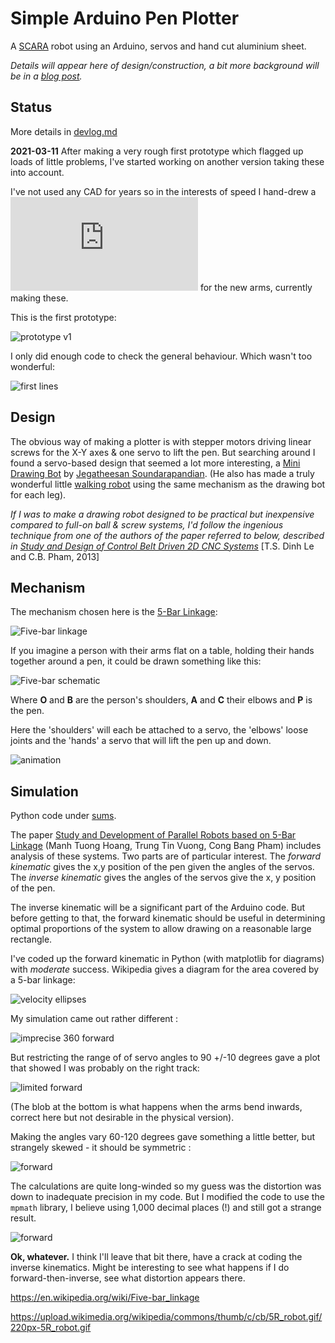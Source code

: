 # Simple Arduino Pen Plotter

A [SCARA](https://en.wikipedia.org/wiki/SCARA) robot using an Arduino, servos and hand cut aluminium sheet. 

*Details will appear here of design/construction, a bit more background will be in a [blog post](https://dannyayers.wordpress.com/2021/03/01/simple-drawing-robot-python-sums-weirdness/).*

## Status

More details in [devlog.md](devlog.md)

**2021-03-11** After making a very rough first prototype which flagged up loads of little problems, I've started working on another version taking these into account.

I've not used any CAD for years so in the interests of speed I hand-drew a ![template](https://github.com/danja/mini-draw/blob/main/images/arms-design_2021-03-11.pdf) for the new arms, currently making these.

This is the first prototype: 

![prototype v1](https://github.com/danja/mini-draw/blob/main/images/early-top-view.jpeg)

I only did enough code to check the general behaviour. Which wasn't too wonderful:

![first lines](https://github.com/danja/mini-draw/blob/main/images/first-lines.jpeg)

## Design

The obvious way of making a plotter is with stepper motors driving linear screws for the X-Y axes & one servo to lift the pen. But searching around I found a servo-based design that seemed a lot more interesting, a [Mini Drawing Bot](https://www.instructables.com/Mini-Drawing-Bot-Live-Android-App-Trignomentry/) by [Jegatheesan Soundarapandian](https://www.instructables.com/member/jegatheesan.soundarapandian/). (He also has made a truly wonderful little [walking robot](https://www.instructables.com/Baby-MIT-Cheetah-Robot-V2-Autonomous-and-RC/) using the same mechanism as the drawing bot for each leg).

*If I was to make a drawing robot designed to be practical but inexpensive compared to full-on ball & screw systems, I'd follow the ingenious technique from one of the authors of the paper referred to below, described in [Study and Design of Control Belt Driven 2D CNC Systems](https://www.academia.edu/13297276/STUDY_DESIGN_AND_CONTROL_BELT_DRIVEN_2_D_CNC_SYSTEMS)* [T.S. Dinh Le and C.B. Pham, 2013]

## Mechanism

The mechanism chosen here is the [5-Bar Linkage](https://en.wikipedia.org/wiki/Five-bar_linkage):

![Five-bar linkage](https://github.com/danja/mini-draw/blob/main/images/five-bar-mechanism.png?raw=true)

If you imagine a person with their arms flat on a table, holding their hands together around a pen, it could be drawn something like this:

![Five-bar schematic](https://github.com/danja/mini-draw/blob/main/images/five-bar-schematic.png?raw=true)

Where **O** and **B** are the person's shoulders, **A** and **C** their elbows and **P** is the pen.

Here the 'shoulders' will each be attached to a servo, the 'elbows' loose joints and the 'hands' a servo that will lift the pen up and down. 

![animation](https://github.com/danja/mini-draw/blob/main/images/5R_robot.gif)

## Simulation

Python code under [sums](https://github.com/danja/mini-draw/tree/main/sums).

The paper [Study and Development of Parallel Robots based on 5-Bar Linkage](https://www.researchgate.net/publication/283356024_Study_and_Development_of_Parallel_Robots_Based_On_5-Bar_Linkage) (Manh Tuong Hoang, Trung Tin Vuong, Cong Bang Pham) includes analysis of these systems. Two parts are of particular interest. The *forward kinematic* gives the x,y position of the pen given the angles of the servos. The *inverse kinematic* gives the angles of the servos give the x, y position of the pen.

The inverse kinematic will be a significant part of the Arduino code. But before getting to that, the forward kinematic should be useful in determining optimal proportions of the system to allow drawing on a reasonable large rectangle.

I've coded up the forward kinematic in Python (with matplotlib for diagrams) with *moderate* success. Wikipedia gives a diagram for the area covered by a 5-bar linkage:

![velocity ellipses](https://github.com/danja/mini-draw/blob/main/images/velocity-ellipses.png?raw=true)

My simulation came out rather different :

![imprecise 360 forward](https://github.com/danja/mini-draw/blob/main/images/forward-360.png?raw=true)

But restricting the range of of servo angles to 90 +/-10 degrees gave a plot that showed I was probably on the right track:

![limited forward](https://github.com/danja/mini-draw/blob/main/images/limited.png?raw=true)

(The blob at the bottom is what happens when the arms bend inwards, correct here but not desirable in the physical version).

Making the angles vary 60-120 degrees gave something a little better, but strangely skewed - it should be symmetric :

![forward](https://github.com/danja/mini-draw/blob/main/images/imprecise.png?raw=true)


The calculations are quite long-winded so my guess was the distortion was down to inadequate precision in my code. But I modified the code to use the ```mpmath``` library, I believe using 1,000 decimal places (!) and still got a strange result.  

![forward](https://github.com/danja/mini-draw/blob/main/images/imprecise.png?raw=true)

**Ok, whatever.** I think I'll leave that bit there, have a crack at coding the inverse kinematics. Might be interesting to see what happens if I do forward-then-inverse, see what distortion appears there.

https://en.wikipedia.org/wiki/Five-bar_linkage

https://upload.wikimedia.org/wikipedia/commons/thumb/c/cb/5R_robot.gif/220px-5R_robot.gif


